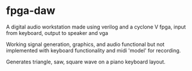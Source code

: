 # fpga-daw
A digital audio workstation made using verilog and a cyclone V fpga, input from keyboard, output to speaker and vga

Working signal generation, graphics, and audio functional but not implemented with keyboard functionality and midi 'model' for recording.

Generates triangle, saw, square wave on a piano keyboard layout.
